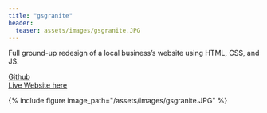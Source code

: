 ```yaml
---
title: "gsgranite"
header:
  teaser: assets/images/gsgranite.JPG
---
```

Full ground-up redesign of a local business’s website using HTML, CSS, and JS.

[Github](https://github.com/byluong/gsgranite)  
[Live Website here](http://gsgranite.com/)

{% include figure image_path="/assets/images/gsgranite.JPG" %}